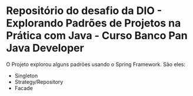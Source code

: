 # Repositório do desafio da DIO - Explorando Padrões de Projetos na Prática com Java - Curso Banco Pan Java Developer

O Projeto explorou alguns padrões usando o Spring Framework. São eles:

- Singleton
- Strategy/Repository
- Facade
